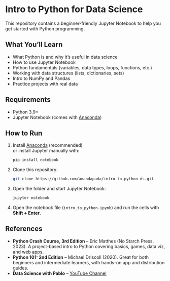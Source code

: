 # Intro to Python for Data Science

This repository contains a beginner-friendly Jupyter Notebook to help you get started with Python programming.  

## What You’ll Learn
- What Python is and why it’s useful in data science  
- How to use Jupyter Notebook  
- Python fundamentals (variables, data types, loops, functions, etc.)  
- Working with data structures (lists, dictionaries, sets)  
- Intro to NumPy and Pandas  
- Practice projects with real data  

## Requirements
- Python 3.9+  
- Jupyter Notebook (comes with [Anaconda](https://www.anaconda.com/download))  

## How to Run
1. Install [Anaconda](https://www.anaconda.com/download) (recommended)  
   or install Jupyter manually with:  
   ```bash
   pip install notebook
    ```

2. Clone this repository:

   ```bash
   git clone https://github.com/amandapada/intro-to-python-ds.git
   ```
3. Open the folder and start Jupyter Notebook:

   ```bash
   jupyter notebook
   ```
4. Open the notebook file (`intro_to_python.ipynb`) and run the cells with **Shift + Enter**.

## References
- **Python Crash Course, 3rd Edition** – Eric Matthes (No Starch Press, 2023). A project-based intro to Python covering basics, games, data viz, and web apps.
- **Python 101: 2nd Edition** – Michael Driscoll (2020). Great for both beginners and intermediate learners, with hands-on app and distribution guides.
- **Data Science with Pablo** – [YouTube Channel](https://youtube.com/@ipablo26?si=eVYmzWABvnQYdQGf)

